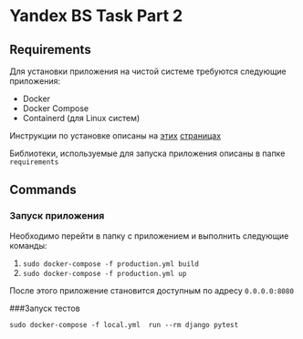 # Yandex BS Task Part 2

## Requirements

Для установки приложения на чистой системе требуются следующие приложения:
- Docker
- Docker Compose
- Containerd (для Linux систем)

Инструкции по установке описаны на [этих](https://docs.docker.com/install/) [страницах](https://docs.docker.com/compose/install/)


Библиотеки, используемые для запуска приложения описаны в папке `requirements`

## Commands

### Запуск приложения

Hеобходимо перейти в папку с приложением и выполнить следующие команды:

1) `sudo docker-compose -f production.yml build`
2) `sudo docker-compose -f production.yml up`

После этого приложение становится доступным по адресу `0.0.0.0:8080`

###Запуск тестов

`sudo docker-compose -f local.yml  run --rm django pytest`